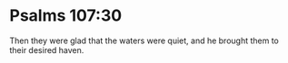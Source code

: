 # Psalms 107:30

Then they were glad that the waters were quiet, and he brought them to their desired haven.
